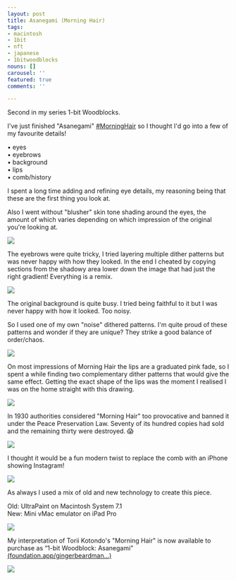 ```yaml
---
layout: post
title: Asanegami (Morning Hair)
tags:
- macintosh
- 1bit
- nft
- japanese
- 1bitwoodblocks
nouns: []
carousel: ''
featured: true
comments: ''

---
```

Second in my series 1-bit Woodblocks.

I've just finished "Asanegami" [#MorningHair](https://twitter.com/hashtag/MorningHair?src=hash) so I thought I'd go into a few of my favourite details!  
  
• eyes  
• eyebrows  
• background  
• lips  
• comb/history

I spent a long time adding and refining eye details, my reasoning being that these are the first thing you look at.  
  
Also I went without "blusher" skin tone shading around the eyes, the amount of which varies depending on which impression of the original you're looking at.

![](https://pbs.twimg.com/media/ExaQV15WgAMOBpT.png)

The eyebrows were quite tricky, I tried layering multiple dither patterns but was never happy with how they looked. In the end I cheated by copying sections from the shadowy area lower down the image that had just the right gradient! Everything is a remix.

![](https://pbs.twimg.com/media/ExaOsKYWUAE7N7M.png)

The original background is quite busy. I tried being faithful to it but I was never happy with how it looked. Too noisy.  
  
So I used one of my own "noise" dithered patterns. I'm quite proud of these patterns and wonder if they are unique? They strike a good balance of order/chaos.

![](https://pbs.twimg.com/media/ExaOxifW8AQgLRB.png)

On most impressions of Morning Hair the lips are a graduated pink fade, so I spent a while finding two complementary dither patterns that would give the same effect. Getting the exact shape of the lips was the moment I realised I was on the home straight with this drawing.

![](https://pbs.twimg.com/media/ExaPBO9WEAIk91o.png)

In 1930 authorities considered "Morning Hair" too provocative and banned it under the Peace Preservation Law. Seventy of its hundred copies had sold and the remaining thirty were destroyed. 😱

![](https://pbs.twimg.com/media/ExaPMcLWQAASwRQ.png)

I thought it would be a fun modern twist to replace the comb with an iPhone showing Instagram!

![](https://pbs.twimg.com/media/ExaPRPXW8AQgV4l.png)

As always I used a mix of old and new technology to create this piece.   
  
Old: UltraPaint on Macintosh System 7.1  
New: Mini vMac emulator on iPad Pro

![](https://pbs.twimg.com/media/ExaemFzWEAglNWw.jpg)

My interpretation of Torii Kotondo's "Morning Hair" is now available to purchase as “1-bit Woodblock: Asanegami” [(foundation.app/gingerbeardman…)](https://foundation.app/gingerbeardman/1-bit-woodblock-asanegami-14297)

![](https://pbs.twimg.com/media/Exae_U7WUAE3uDX.jpg)